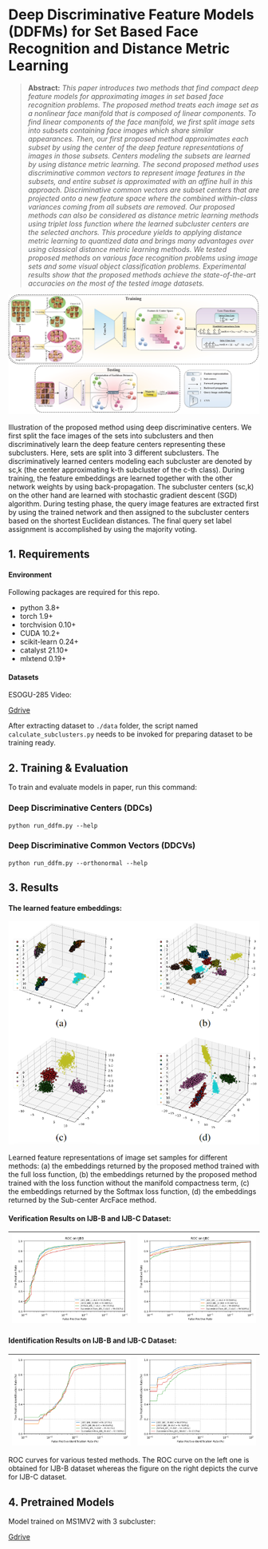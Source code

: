 ﻿# Deep Discriminative Feature Models (DDFMs) for Set Based Face Recognition and Distance Metric Learning

> **Abstract:** _This paper introduces two methods that find compact deep feature models for approximating images in set based face recognition problems. The proposed method treats each image set as a nonlinear face manifold that is composed of linear components. To find linear components of the face manifold, we first split image sets into subsets containing face images which share similar appearances. Then, our first proposed method approximates each subset by using the center of the deep feature representations of images in those subsets. Centers modeling the subsets are learned by using distance metric learning. The second proposed method uses discriminative common vectors to represent image features in the subsets, and entire subset is approximated with an affine hull in this approach. Discriminative common vectors are subset centers that are projected onto a new feature space where the combined within-class variances coming from all subsets are removed. Our proposed methods can also be considered as distance metric learning methods using triplet loss function where the learned subcluster centers are the selected anchors. This procedure yields to applying distance metric learning to quantized data and brings many advantages over using classical distance metric learning methods. We tested proposed methods on various face recognition problems using image sets and some visual object classification problems. Experimental results show that the proposed methods achieve the state-of-the-art accuracies on the most of the tested image datasets._

![DDC](img/ddfm.png)

Illustration of the proposed method using deep discriminative centers. We first split the face images of the sets into subclusters and then discriminatively learn the deep feature centers representing these subclusters. Here, sets are split into 3 different subclusters. The discriminatively learned centers modeling each subcluster are denoted by sc,k (the center approximating k-th subcluster of the c-th class). During training, the feature embeddings are learned together with the other network weights by using back-propagation. The subcluster centers (sc,k) on the other hand are learned with stochastic gradient descent (SGD) algorithm. During testing phase, the query image features are extracted first by using the trained network and then assigned to the subcluster centers based on the shortest Euclidean distances. The final query set label assignment is accomplished by using the majority voting.

## 1. Requirements

#### Environment

Following packages are required for this repo.

- python 3.8+
- torch 1.9+
- torchvision 0.10+
- CUDA 10.2+
- scikit-learn 0.24+
- catalyst 21.10+
- mlxtend 0.19+

#### Datasets

ESOGU-285 Video:

[Gdrive](https://drive.google.com/file/d/1LnAJhpjqMu-mf2J6YQqh5hmPFUlKAaz5/view?usp=sharing)

After extracting dataset to `./data` folder, the script named `calculate_subclusters.py` needs to be invoked for preparing dataset to be training ready.

## 2. Training & Evaluation

To train and evaluate models in paper, run this command:

### Deep Discriminative Centers (DDCs)

```train_test
python run_ddfm.py --help
```

### Deep Discriminative Common Vectors (DDCVs)

```train_test
python run_ddfm.py --orthonormal --help
```

## 3. Results

#### The learned feature embeddings:

![Feature Representation on 3D space](img/vis.png)

Learned feature representations of image set samples for different methods: (a) the embeddings returned by the proposed method trained with the full loss function, (b) the embeddings returned by the proposed method trained with the loss function without the manifold compactness term, (c) the embeddings returned by the Softmax loss function, (d) the embeddings returned by the Sub-center ArcFace method.

#### Verification Results on IJB-B and IJB-C Dataset:

| ![IJB-B-11](img/ijbb11.png) | ![IJB-C-11](img/ijbc11.png) |
| --------------------------- | --------------------------- |

#### Identification Results on IJB-B and IJB-C Dataset:

| ![IJB-B-1N](img/ijbb1n.png) | ![IJB-C-1N](img/ijbc1n.png) |
| --------------------------- | --------------------------- |

ROC curves for various tested methods. The ROC curve on the left one is obtained for IJB-B dataset whereas the figure on the right depicts the curve for IJB-C dataset.

## 4. Pretrained Models

Model trained on MS1MV2 with 3 subcluster:

[Gdrive](https://drive.google.com/file/d/1yf7JKTmna_JaZJxnf7IHPP-Uxp6yqBux/view?usp=sharing)
